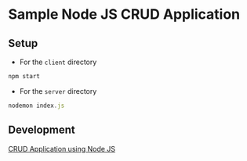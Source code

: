 # Sample Node JS CRUD Application

## Setup
- For the ```client``` directory

```js
npm start
```
- For the ```server``` directory

```js
nodemon index.js
```
## Development
[CRUD Application using Node JS](https://youtube.com/playlist?list=PLNKj2WQC8KzKlW7myP_QNiqOeutaZuLUD)
